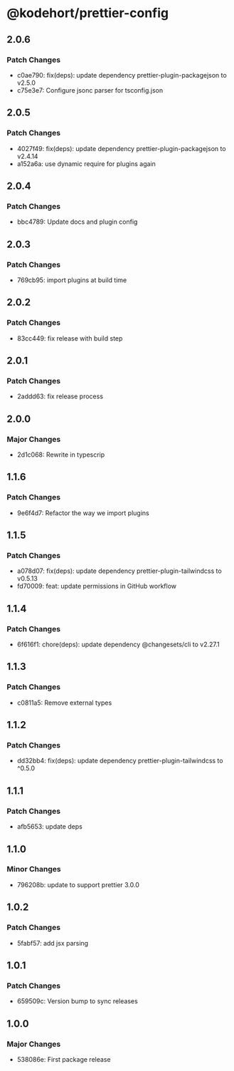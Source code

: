 # @kodehort/prettier-config

## 2.0.6

### Patch Changes

- c0ae790: fix(deps): update dependency prettier-plugin-packagejson to v2.5.0
- c75e3e7: Configure jsonc parser for tsconfig.json

## 2.0.5

### Patch Changes

- 4027f49: fix(deps): update dependency prettier-plugin-packagejson to v2.4.14
- a152a6a: use dynamic require for plugins again

## 2.0.4

### Patch Changes

- bbc4789: Update docs and plugin config

## 2.0.3

### Patch Changes

- 769cb95: import plugins at build time

## 2.0.2

### Patch Changes

- 83cc449: fix release with build step

## 2.0.1

### Patch Changes

- 2addd63: fix release process

## 2.0.0

### Major Changes

- 2d1c068: Rewrite in typescrip

## 1.1.6

### Patch Changes

- 9e6f4d7: Refactor the way we import plugins

## 1.1.5

### Patch Changes

- a078d07: fix(deps): update dependency prettier-plugin-tailwindcss to v0.5.13
- fd70009: feat: update permissions in GitHub workflow

## 1.1.4

### Patch Changes

- 6f616f1: chore(deps): update dependency @changesets/cli to v2.27.1

## 1.1.3

### Patch Changes

- c0811a5: Remove external types

## 1.1.2

### Patch Changes

- dd32bb4: fix(deps): update dependency prettier-plugin-tailwindcss to ^0.5.0

## 1.1.1

### Patch Changes

- afb5653: update deps

## 1.1.0

### Minor Changes

- 796208b: update to support prettier 3.0.0

## 1.0.2

### Patch Changes

- 5fabf57: add jsx parsing

## 1.0.1

### Patch Changes

- 659509c: Version bump to sync releases

## 1.0.0

### Major Changes

- 538086e: First package release
